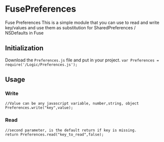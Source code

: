 # FusePreferences
Fuse Preferences 
This is a simple module that you can use to read and write key/values and use them as substitution for SharedPreferences / NSDefaults in Fuse

## Initialization
Download the `Preferences.js` file and put in your project.
`var Preferences = require('/Logic/Preferences.js');`

## Usage

### Write
```
//Value can be any javascript variable, number,string, object
Preferences.write("key",value);
```

### Read
```
//second parameter, is the default return if key is missing. 
return Preferences.read("key_to_read",false);
```
